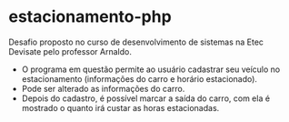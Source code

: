 # estacionamento-php
Desafio proposto no curso de desenvolvimento de sistemas na Etec Devisate pelo professor Arnaldo. 

* O programa em questão permite ao usuário cadastrar seu veículo no estacionamento (informações do carro e horário estacionado).
* Pode ser alterado as informações do carro.
* Depois do cadastro, é possível marcar a saída do carro, com ela é mostrado o quanto irá custar as horas estacionadas.
